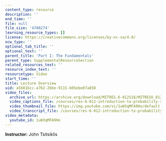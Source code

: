 ```yaml
---
content_type: resource
description: ''
end_time: ''
file: null
file_size: '4700274'
learning_resource_types: []
license: https://creativecommons.org/licenses/by-nc-sa/4.0/
ocw_type: ''
optional_tab_title: ''
optional_text: ''
parent_title: 'Part I: The Fundamentals'
parent_type: SupplementalResourceSection
related_resources_text: ''
resource_index_text: ''
resourcetype: Video
start_time: ''
title: Lecture Overview
uid: a5681bcc-a762-2bbe-9115-b05ebe07a858
video_files:
  archive_url: https://archive.org/download/MITRES.6-012S18/MITRES6_012S18_L01-01_300k.mp4
  video_captions_file: /courses/res-6-012-introduction-to-probability-spring-2018/66227fe0ddde5e82abeb73b32aaf1e54_1uW3qMFA9Ho.vtt
  video_thumbnail_file: https://img.youtube.com/vi/1uW3qMFA9Ho/default.jpg
  video_transcript_file: /courses/res-6-012-introduction-to-probability-spring-2018/78c7eac9920a3aed032d426776596bf8_1uW3qMFA9Ho.pdf
video_metadata:
  youtube_id: 1uW3qMFA9Ho
---
```


**Instructor:** John Tsitsiklis

